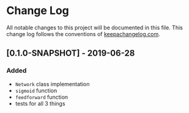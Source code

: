 # Change Log
All notable changes to this project will be documented in this file. This change log follows the conventions of [keepachangelog.com](http://keepachangelog.com/).

## [0.1.0-SNAPSHOT] - 2019-06-28

### Added
- `Network` class implementation
- `sigmoid` function
- `feedforward` function
- tests for all 3 things


[Unreleased]: https://github.com/deem0n/deep-book-clojure/compare/0.1.1...HEAD
[0.1.1]: https://github.com/deem0n/deep-book-clojure/compare/0.1.0...0.1.1
